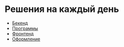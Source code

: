 # Решения на каждый день

- [Бекенд](./backend/backend.md)
- [Программы](./programs/programs.md)
- [Фронтенд](./frontend/frontend.md)
- [Оформление](./design.md)
